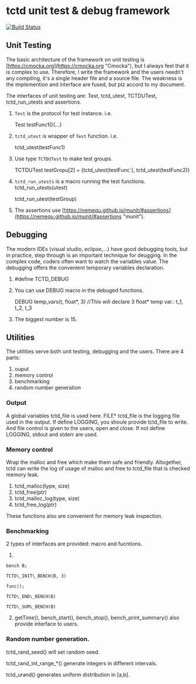 # tctd unit test & debug framework

[![Build Status](https://travis-ci.org/foowaa/tctd.svg?branch=master)](https://travis-ci.org/foowaa/tctd)

## Unit Testing
The basic architecture of the framework on unit testing is [https://cmocka.org](https://cmocka.org "Cmocka"), but I always feel that it is complex to use. Therefore, I write the framework and the users needn't any compiling, it's a single header file and a source file. The weakness is the implemention and interface are fused, but plz accord to my document. 

The interfaces of unit testing are: Test, tctd\_utest, TCTDUTest, tctd\_run\_utests and assertions.

1. `Test` is the protocol for test instance. i.e.
	
	Test testFunc1(){...}

2. `tctd_utest` is wrapper of `Test` function. i.e.

	tctd_utest(testFunc1) 

3. Use type `TCTDUTest` to make test groups.

	TCTDUTest testGropu[2] = {tctd_utest(testFunc`), tctd_utest(testFunc2)}

4. `tctd_run_utests` is a macro running the test functions. tctd\_run\_utests(utest)

	tctd_run_utest(testGroup)

5. The assertions use [https://nemequ.github.io/munit/#assertions](https://nemequ.github.io/munit/#assertions "munit").


## Debugging
The modern IDEs (visual studio, eclipse,...) have good debugging tools, but in practice, step through is an important technique for deugging. In the complex code, coders often want to watch the variables value. The debugging offers the convenient temporary variables declaration.

1. #define TCTD_DEBUG
2. You can use DEBUG macro in the debuged functions.

	DEBUG temp_vars(t, float*, 3) 
	//This will declare 3 float* temp var.: t_1, t_2, t_3

3. The biggest number is 15.

## Utilities
The utilities serve both unit testing, debugging and the users. There are 4 parts:

1. ouput
2. memory control
3. benchmarking
4. random number generation

### Output
A global variables tctd_file is used here. FILE* tctd_file is the logging file used in the output. If define LOGGING, you shoule provide tctd_file to write. And file control is given to the users, open and close. If not define LOGGING, stdout and stderr are used.

### Memory control
Wrap the malloc and free which make them safe and friendly. Altogether, tctd can write the log of usage of malloc and free to tctd_file that is checked memory leak.

1.  tctd_malloc(type, size)
2.  tctd_free(ptr)
3.  tctd_malloc_log(type, size)
4.  tctd_free_log(ptr)

These functions also are convenient for memory leak inspection.
### Benchmarking
2 types of interfaces are provided: macro and fucntions.

1. 

	bench B;

	TCTD\_INIT\_BENCH(B, 3)

	func();

	TCTD\_END\_BENCH(B)

	TCTD\_SUM\_BENCH(B)

2. getTime(), bench_start(), bench_stop(), bench_print_summary() also provide interface to users.


### Random number generation.
tctd_rand_seed() will set random seed.

tctd_rand_int_range_*() generate integers in different intervals.

tctd_urand() generates uniform distribution in [a,b].
